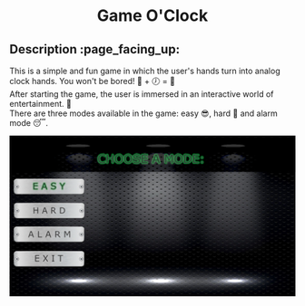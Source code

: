 <h1 align=center>Game O'Clock</h1>
<h2>Description :page_facing_up:</h2>
<p>
    This is a simple and fun game in which the user's hands turn into analog clock hands. You won't be bored! &#128589; + &#128342; = &#128131 <br/>
    After starting the game, the user is immersed in an interactive world of entertainment. &#128126; <br/>
    There are three modes available in the game: easy &#128526;, hard &#129327; and alarm mode &#128564;.
</p>

<img src="imgs/easy.png">
